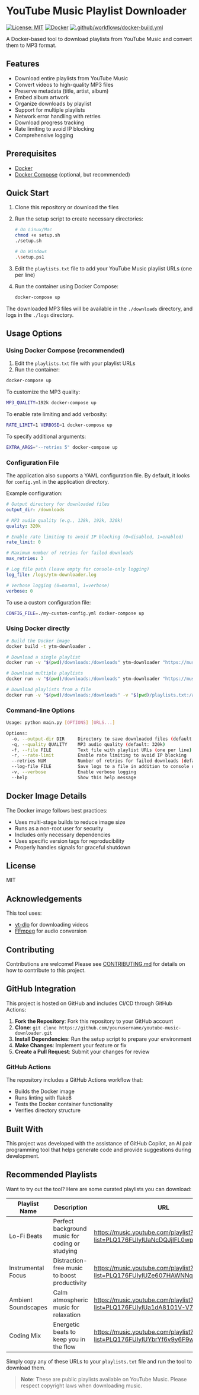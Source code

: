 # YouTube Music Playlist Downloader

[![License: MIT](https://img.shields.io/badge/License-MIT-yellow.svg)](https://opensource.org/licenses/MIT)
[![Docker](https://img.shields.io/badge/Docker-Ready-blue)](https://www.docker.com/)
[![.github/workflows/docker-build.yml](https://github.com/A909M/youtube-music-playlist-downloader/actions/workflows/docker-build.yml/badge.svg)](https://github.com/A909M/youtube-music-playlist-downloader/actions/workflows/docker-build.yml)

A Docker-based tool to download playlists from YouTube Music and convert them to MP3 format.

## Features

- Download entire playlists from YouTube Music
- Convert videos to high-quality MP3 files
- Preserve metadata (title, artist, album)
- Embed album artwork
- Organize downloads by playlist
- Support for multiple playlists
- Network error handling with retries
- Download progress tracking
- Rate limiting to avoid IP blocking
- Comprehensive logging

## Prerequisites

- [Docker](https://www.docker.com/get-started)
- [Docker Compose](https://docs.docker.com/compose/install/) (optional, but recommended)

## Quick Start

1. Clone this repository or download the files
2. Run the setup script to create necessary directories:

   ```bash
   # On Linux/Mac
   chmod +x setup.sh
   ./setup.sh

   # On Windows
   .\setup.ps1
   ```

3. Edit the `playlists.txt` file to add your YouTube Music playlist URLs (one per line)
4. Run the container using Docker Compose:
   ```bash
   docker-compose up
   ```

The downloaded MP3 files will be available in the `./downloads` directory, and logs in the `./logs` directory.

## Usage Options

### Using Docker Compose (recommended)

1. Edit the `playlists.txt` file with your playlist URLs
2. Run the container:

```bash
docker-compose up
```

To customize the MP3 quality:

```bash
MP3_QUALITY=192k docker-compose up
```

To enable rate limiting and add verbosity:

```bash
RATE_LIMIT=1 VERBOSE=1 docker-compose up
```

To specify additional arguments:

```bash
EXTRA_ARGS="--retries 5" docker-compose up
```

### Configuration File

The application also supports a YAML configuration file. By default, it looks for `config.yml` in the application directory.

Example configuration:

```yaml
# Output directory for downloaded files
output_dir: /downloads

# MP3 audio quality (e.g., 128k, 192k, 320k)
quality: 320k

# Enable rate limiting to avoid IP blocking (0=disabled, 1=enabled)
rate_limit: 0

# Maximum number of retries for failed downloads
max_retries: 3

# Log file path (leave empty for console-only logging)
log_file: /logs/ytm-downloader.log

# Verbose logging (0=normal, 1=verbose)
verbose: 0
```

To use a custom configuration file:

```bash
CONFIG_FILE=./my-custom-config.yml docker-compose up
```

### Using Docker directly

```bash
# Build the Docker image
docker build -t ytm-downloader .

# Download a single playlist
docker run -v "$(pwd)/downloads:/downloads" ytm-downloader "https://music.youtube.com/playlist?list=PLXXXXX"

# Download multiple playlists
docker run -v "$(pwd)/downloads:/downloads" ytm-downloader "https://music.youtube.com/playlist?list=PLXXXX" "https://music.youtube.com/playlist?list=PLyyyy"

# Download playlists from a file
docker run -v "$(pwd)/downloads:/downloads" -v "$(pwd)/playlists.txt:/app/playlists.txt:ro" ytm-downloader -f /app/playlists.txt
```

### Command-line Options

```bash
Usage: python main.py [OPTIONS] [URLS...]

Options:
  -o, --output-dir DIR     Directory to save downloaded files (default: ./downloads)
  -q, --quality QUALITY    MP3 audio quality (default: 320k)
  -f, --file FILE          Text file with playlist URLs (one per line)
  -r, --rate-limit         Enable rate limiting to avoid IP blocking
  --retries NUM            Number of retries for failed downloads (default: 3)
  --log-file FILE          Save logs to a file in addition to console output
  -v, --verbose            Enable verbose logging
  --help                   Show this help message
```

## Docker Image Details

The Docker image follows best practices:

- Uses multi-stage builds to reduce image size
- Runs as a non-root user for security
- Includes only necessary dependencies
- Uses specific version tags for reproducibility
- Properly handles signals for graceful shutdown

## License

MIT

## Acknowledgements

This tool uses:

- [yt-dlp](https://github.com/yt-dlp/yt-dlp) for downloading videos
- [FFmpeg](https://ffmpeg.org/) for audio conversion

## Contributing

Contributions are welcome! Please see [CONTRIBUTING.md](CONTRIBUTING.md) for details on how to contribute to this project.

## GitHub Integration

This project is hosted on GitHub and includes CI/CD through GitHub Actions:

1. **Fork the Repository**: Fork this repository to your GitHub account
2. **Clone**: `git clone https://github.com/yourusername/youtube-music-downloader.git`
3. **Install Dependencies**: Run the setup script to prepare your environment
4. **Make Changes**: Implement your feature or fix
5. **Create a Pull Request**: Submit your changes for review

### GitHub Actions

The repository includes a GitHub Actions workflow that:

- Builds the Docker image
- Runs linting with flake8
- Tests the Docker container functionality
- Verifies directory structure

## Built With

This project was developed with the assistance of GitHub Copilot, an AI pair programming tool that helps generate code and provide suggestions during development.

## Recommended Playlists

Want to try out the tool? Here are some curated playlists you can download:

| Playlist Name | Description | URL |
|--------------|-------------|-----|
| Lo-Fi Beats | Perfect background music for coding or studying | https://music.youtube.com/playlist?list=PLQ176FUIyIUaNcDQJjIFL0wp8GW2EA9Xh |
| Instrumental Focus | Distraction-free music to boost productivity | https://music.youtube.com/playlist?list=PLQ176FUIyIUZe607HAWNNq1z33XAOfge8 |
| Ambient Soundscapes | Calm atmospheric music for relaxation | https://music.youtube.com/playlist?list=PLQ176FUIyIUa1dA8101V-V7iesN8CgqfY |
| Coding Mix | Energetic beats to keep you in the flow | https://music.youtube.com/playlist?list=PLQ176FUIyIUYbrYf6v9y6F9wturNQf1Bf |

Simply copy any of these URLs to your `playlists.txt` file and run the tool to download them.

> **Note**: These are public playlists available on YouTube Music. Please respect copyright laws when downloading music.

